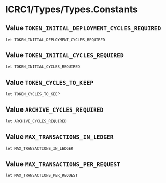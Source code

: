 # ICRC1/Types/Types.Constants

## Value `TOKEN_INITIAL_DEPLOYMENT_CYCLES_REQUIRED`
``` motoko no-repl
let TOKEN_INITIAL_DEPLOYMENT_CYCLES_REQUIRED
```


## Value `TOKEN_INITIAL_CYCLES_REQUIRED`
``` motoko no-repl
let TOKEN_INITIAL_CYCLES_REQUIRED
```


## Value `TOKEN_CYCLES_TO_KEEP`
``` motoko no-repl
let TOKEN_CYCLES_TO_KEEP
```


## Value `ARCHIVE_CYCLES_REQUIRED`
``` motoko no-repl
let ARCHIVE_CYCLES_REQUIRED
```


## Value `MAX_TRANSACTIONS_IN_LEDGER`
``` motoko no-repl
let MAX_TRANSACTIONS_IN_LEDGER
```


## Value `MAX_TRANSACTIONS_PER_REQUEST`
``` motoko no-repl
let MAX_TRANSACTIONS_PER_REQUEST
```

